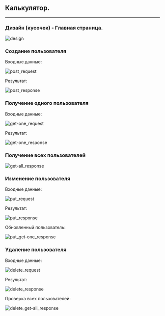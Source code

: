 ## Калькулятор.

---

### Дизайн (кусочек) - Главная страница.

![design](./ReadMeFiles/design.png)

### Создание пользователя

Входные данные:

![post_request](./ReadMeFiles/post_request.png)

Результат:

![post_response](./ReadMeFiles/post_response.png)

### Получение одного пользователя

Входные данные:

![get-one_request](./ReadMeFiles/get-one_request.png)

Результат:

![get-one_response](./ReadMeFiles/get-one_response.png)

### Получение всех пользователей

![get-all_response](./ReadMeFiles/get-all_response.png)

### Изменение пользователя

Входные данные:

![put_request](./ReadMeFiles/put_request.png)

Результат:

![put_response](./ReadMeFiles/put_response.png)

Обновленный пользователь:

![put_get-one_response](./ReadMeFiles/put_get-one_response.png)

### Удаление пользователя

Входные данные:

![delete_request](./ReadMeFiles/delete_request.png)

Результат:

![delete_response](./ReadMeFiles/delete_response.png)

Проверка всех пользователей:

![delete_get-all_response](./ReadMeFiles/delete_get-all_response.png)

